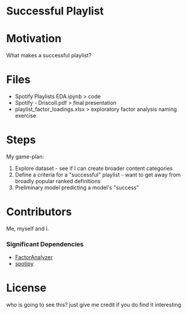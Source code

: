 # Successful Playlist
# Motivation
What makes a successful playlist?

# Files 
- Spotify Playlists EDA.ipynb > code
- Spotify - Driscoll.pdf > final presentation
- playlist_factor_loadings.xlsx > exploratory factor analysis naming exercise

# Steps
My game-plan:
1. Explore dataset - see if I can create broader content categories
2. Define a criteria for a "successful" playlist - want to get away from broadly popular ranked definitions
3. Preliminary model predicting a model's "success"

# Contributors
Me, myself and I.

### Significant Dependencies
- [FactorAnalyzer](https://factor-analyzer.readthedocs.io/en/latest/factor_analyzer.html)
- [spotipy](https://spotipy.readthedocs.io/en/2.18.0/)


# License
who is going to see this? just give me credit if you do find it interesting
